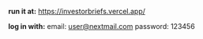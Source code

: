**run it at:**
https://investorbriefs.vercel.app/

**log in with:**
email: user@nextmail.com
password: 123456